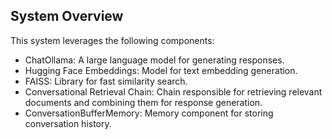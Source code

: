 ## System Overview

This system leverages the following components:

* ChatOllama: A large language model for generating responses.
* Hugging Face Embeddings: Model for text embedding generation.
* FAISS: Library for fast similarity search.
* Conversational Retrieval Chain: Chain responsible for retrieving relevant documents and combining them for response generation.
* ConversationBufferMemory: Memory component for storing conversation history.
